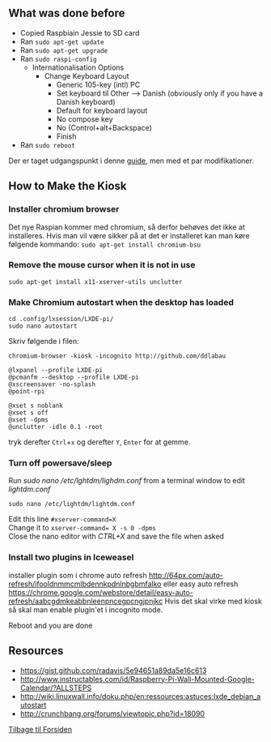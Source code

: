 ## What was done before
- Copied Raspbiain Jessie to SD card
- Ran `sudo apt-get update`
- Ran `sudo apt-get upgrade`
- Ran `sudo raspi-config`
	- Internationalisation Options
		- Change Keyboard Layout
			- Generic 105-key (intl) PC
			- Set keyboard til Other —> Danish (obviously only if you have a Danish keyboard)
			- Default for keyboard layout
			- No compose key
			- No (Control+alt+Backspace)
			- Finish
- Ran `sudo reboot`

Der er taget udgangspunkt i denne [guide](https://medium.com/stories-from-upstatement/how-to-build-a-web-kiosk-with-a-raspberry-pi-some-cables-and-a-tv-3dc2724acaa1 "raspberry pi kiosk mode"), men med et par modifikationer.

## How to Make the Kiosk

### Installer chromium browser
Det nye Raspian kommer med chromium, så derfor behøves det ikke at installeres.
Hvis man vil være sikker på at det er installeret kan man køre følgende kommando: `sudo apt-get install chromium-bsu`

### Remove the mouse cursor when it is not in use
`sudo apt-get install x11-xserver-utils unclutter`

### Make Chromium autostart when the desktop has loaded
```
cd .config/lxsession/LXDE-pi/
sudo nano autostart
```
Skriv følgende i filen:
```
chromium-browser -kiosk -incognito http://github.com/ddlabau

@lxpanel --profile LXDE-pi
@pcmanfm --desktop --profile LXDE-pi
@xscreensaver -no-splash
@point-rpi

@xset s noblank
@xset s off
@xset -dpms
@unclutter -idle 0.1 -root
```
tryk derefter `Ctrl`+`x` og derefter `Y`, `Enter` for at gemme.

### Turn off powersave/sleep

Run *sudo nano /etc/lghtdm/lighdm.conf* from a terminal window to edit *lightdm.conf*
```
sudo nano /etc/lightdm/lightdm.conf
```
Edit this line `#xserver-command=X`  
Change it to `xserver-command= X -s 0 -dpms`  
Close the nano editor with *CTRL+X* and save the file when asked



### Install two plugins in Iceweasel
installer plugin som i chrome
auto refresh
http://64px.com/auto-refresh/ifooldnmmcmlbdennkpdnlnbgbmfalko
eller easy auto refresh
https://chrome.google.com/webstore/detail/easy-auto-refresh/aabcgdmkeabbnleenpncegpcngjpnjkc
Hvis det skal virke med kiosk så skal man enable plugin'et i incognito mode.


Reboot and you are done

## Resources
- https://gist.github.com/radavis/5e94651a89da5e16c613
- http://www.instructables.com/id/Raspberry-Pi-Wall-Mounted-Google-Calendar/?ALLSTEPS
- http://wiki.linuxwall.info/doku.php/en:ressources:astuces:lxde_debian_autostart
- http://crunchbang.org/forums/viewtopic.php?id=18090


[Tilbage til Forsiden](https://github.com/DDlabAU/raspberry-pi/tree/Omstrukturering)
